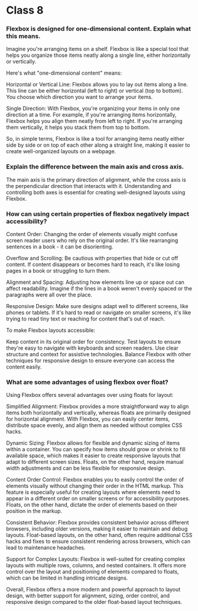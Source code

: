 # Class 8

### Flexbox is designed for one-dimensional content. Explain what this means.
Imagine you're arranging items on a shelf. Flexbox is like a special tool that helps you organize those items neatly along a single line, either horizontally or vertically.

Here's what "one-dimensional content" means:

Horizontal or Vertical Line: Flexbox allows you to lay out items along a line. This line can be either horizontal (left to right) or vertical (top to bottom). You choose which direction you want to arrange your items.

Single Direction: With Flexbox, you're organizing your items in only one direction at a time. For example, if you're arranging items horizontally, Flexbox helps you align them neatly from left to right. If you're arranging them vertically, it helps you stack them from top to bottom.

So, in simple terms, Flexbox is like a tool for arranging items neatly either side by side or on top of each other along a straight line, making it easier to create well-organized layouts on a webpage.

### Explain the difference between the main axis and cross axis.
The main axis is the primary direction of alignment, while the cross axis is the perpendicular direction that interacts with it. Understanding and controlling both axes is essential for creating well-designed layouts using Flexbox.

### How can using certain properties of flexbox negatively impact accessibility?
Content Order: Changing the order of elements visually might confuse screen reader users who rely on the original order. It's like rearranging sentences in a book - it can be disorienting.

Overflow and Scrolling: Be cautious with properties that hide or cut off content. If content disappears or becomes hard to reach, it's like losing pages in a book or struggling to turn them.

Alignment and Spacing: Adjusting how elements line up or space out can affect readability. Imagine if the lines in a book weren't evenly spaced or the paragraphs were all over the place.

Responsive Design: Make sure designs adapt well to different screens, like phones or tablets. If it's hard to read or navigate on smaller screens, it's like trying to read tiny text or reaching for content that's out of reach.

To make Flexbox layouts accessible:

Keep content in its original order for consistency.
Test layouts to ensure they're easy to navigate with keyboards and screen readers.
Use clear structure and context for assistive technologies.
Balance Flexbox with other techniques for responsive design to ensure everyone can access the content easily.

### What are some advantages of using flexbox over float?
Using Flexbox offers several advantages over using floats for layout:

Simplified Alignment: Flexbox provides a more straightforward way to align items both horizontally and vertically, whereas floats are primarily designed for horizontal alignment. With Flexbox, you can easily center items, distribute space evenly, and align them as needed without complex CSS hacks.

Dynamic Sizing: Flexbox allows for flexible and dynamic sizing of items within a container. You can specify how items should grow or shrink to fill available space, which makes it easier to create responsive layouts that adapt to different screen sizes. Floats, on the other hand, require manual width adjustments and can be less flexible for responsive design.

Content Order Control: Flexbox enables you to easily control the order of elements visually without changing their order in the HTML markup. This feature is especially useful for creating layouts where elements need to appear in a different order on smaller screens or for accessibility purposes. Floats, on the other hand, dictate the order of elements based on their position in the markup.

Consistent Behavior: Flexbox provides consistent behavior across different browsers, including older versions, making it easier to maintain and debug layouts. Float-based layouts, on the other hand, often require additional CSS hacks and fixes to ensure consistent rendering across browsers, which can lead to maintenance headaches.

Support for Complex Layouts: Flexbox is well-suited for creating complex layouts with multiple rows, columns, and nested containers. It offers more control over the layout and positioning of elements compared to floats, which can be limited in handling intricate designs.

Overall, Flexbox offers a more modern and powerful approach to layout design, with better support for alignment, sizing, order control, and responsive design compared to the older float-based layout techniques.

